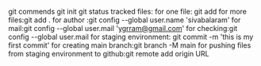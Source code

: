 git commends
git init
git status
tracked files:
for one file: git add
for more files:git add .
for author :git config --global user.name 'sivabalaram'
for mail:git config --global user.mail 'ygrram@gmail.com'
for checking:git config --global user.mail
for staging environment: git commit -m 'this is my first commit'
for creating main branch:git branch -M main
for pushing  files from staging environment to github:git remote add origin URL 

